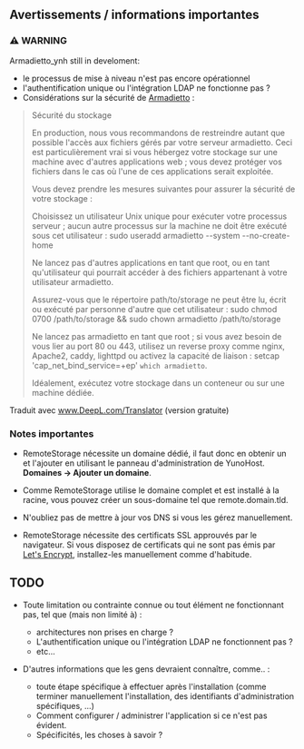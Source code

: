 ## Avertissements / informations importantes

### :warning: WARNING
Armadietto_ynh still in develoment:
* le processus de mise à niveau n'est pas encore opérationnel
* l'authentification unique ou l'intégration LDAP ne fonctionne pas ?
* Considérations sur la sécurité de [Armadietto](https://github.com/remotestorage/armadietto/) :

> Sécurité du stockage
>
> En production, nous vous recommandons de restreindre autant que possible l'accès aux fichiers gérés par votre serveur armadietto. Ceci est particulièrement vrai si vous hébergez votre stockage sur une machine avec d'autres applications web ; vous devez protéger vos fichiers dans le cas où l'une de ces applications serait exploitée.
> 
> Vous devez prendre les mesures suivantes pour assurer la sécurité de votre stockage :
> 
> Choisissez un utilisateur Unix unique pour exécuter votre processus serveur ; aucun autre processus sur la machine ne doit être exécuté sous cet utilisateur : sudo useradd armadietto --system --no-create-home
> 
> Ne lancez pas d'autres applications en tant que root, ou en tant qu'utilisateur qui pourrait accéder à des fichiers appartenant à votre utilisateur armadietto.
> 
> Assurez-vous que le répertoire path/to/storage ne peut être lu, écrit ou exécuté par personne d'autre que cet utilisateur : sudo chmod 0700 /path/to/storage && sudo chown armadietto /path/to/storage
> 
> Ne lancez pas armadietto en tant que root ; si vous avez besoin de vous lier au port 80 ou 443, utilisez un reverse proxy comme nginx, Apache2, caddy, lighttpd ou activez la capacité de liaison : setcap 'cap_net_bind_service=+ep' `which armadietto`.
> 
> Idéalement, exécutez votre stockage dans un conteneur ou sur une machine dédiée.

Traduit avec www.DeepL.com/Translator (version gratuite)

### Notes importantes

- RemoteStorage nécessite un domaine dédié, il faut donc en obtenir un et l'ajouter en utilisant le panneau d'administration de YunoHost. **Domaines -> Ajouter un domaine**. 
- Comme RemoteStorage utilise le domaine complet et est installé à la racine, vous pouvez créer un sous-domaine tel que remote.domain.tld. 
- N'oubliez pas de mettre à jour vos DNS si vous les gérez manuellement.

- RemoteStorage nécessite des certificats SSL approuvés par le navigateur. Si vous disposez de certificats qui ne sont pas émis par [Let's Encrypt](https://letsencrypt.org/), installez-les manuellement comme d'habitude.


## TODO

* Toute limitation ou contrainte connue ou tout élément ne fonctionnant pas, tel que (mais non limité à) :
    * architectures non prises en charge ?
    * L'authentification unique ou l'intégration LDAP ne fonctionnent pas ?
    * etc...

* D'autres informations que les gens devraient connaître, comme.. :
    * toute étape spécifique à effectuer après l'installation (comme terminer manuellement l'installation, des identifiants d'administration spécifiques, ...)
    * Comment configurer / administrer l'application si ce n'est pas évident.
    * Spécificités, les choses à savoir ?